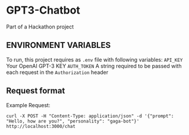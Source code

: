# GPT3-Chatbot
Part of a Hackathon project

## ENVIRONMENT VARIABLES
To run, this project requires as `.env` file with following variables:
`API_KEY` Your OpenAI GPT-3 KEY
`AUTH_TOKEN` A string required to be passed with each request in the `Authorization` header

## Request format
Example Request:
```
curl -X POST -H "Content-Type: application/json" -d '{"prompt": "Hello, how are you?", "personality": "gaga-bot"}' http://localhost:3000/chat
```
